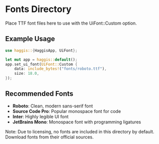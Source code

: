 # Fonts Directory

Place TTF font files here to use with the UiFont::Custom option.

## Example Usage

```rust
use haggis::{HaggisApp, UiFont};

let mut app = haggis::default();
app.set_ui_font(UiFont::Custom {
    data: include_bytes!("fonts/roboto.ttf"),
    size: 18.0,
});
```

## Recommended Fonts

- **Roboto**: Clean, modern sans-serif font
- **Source Code Pro**: Popular monospace font for code
- **Inter**: Highly legible UI font
- **JetBrains Mono**: Monospace font with programming ligatures

Note: Due to licensing, no fonts are included in this directory by default. Download fonts from their official sources.